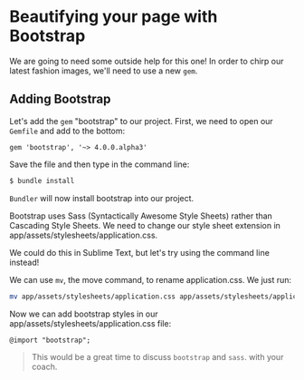 # Beautifying your page with Bootstrap

We are going to need some outside help for this one! In order to chirp our latest fashion images, we'll need to use a new `gem`.

## Adding Bootstrap

Let's add the `gem` "bootstrap" to our project. First, we need to open our `Gemfile` and add to the bottom:

```rails
gem 'bootstrap', '~> 4.0.0.alpha3'
```
Save the file and then type in the command line:

```bash
$ bundle install
```
`Bundler` will now install bootstrap into our project.

Bootstrap uses Sass (Syntactically Awesome Style Sheets) rather than Cascading Style Sheets. We need to change our style sheet extension in app/assets/stylesheets/application.css.

We could do this in Sublime Text, but let's try using the command line instead!

We can use `mv`, the move command, to rename application.css. We just run:

```bash
mv app/assets/stylesheets/application.css app/assets/stylesheets/application.scss
```
Now we can add bootstrap styles in our app/assets/stylesheets/application.css file:

```
@import "bootstrap";
```

> This would be a great time to discuss `bootstrap` and `sass`. with your coach. 
